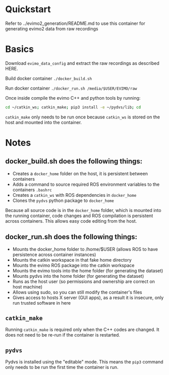 # Quickstart
Refer to ../evimo2_generation/README.md to use this container for generating evimo2 data from raw recordings

# Basics
Download `evimo_data_config` and extract the raw recordings as described HERE.

Build docker container
`./docker_build.sh`

Run docker container
`./docker_run.sh /media/$USER/EVIMO/raw`

Once inside compile the evimo C++ and python tools by running:
```bash
cd ~/catkin_ws; catkin_make; pip3 install -e ~/pydvs/lib; cd
```

`catkin_make` only needs to be run once because `catkin_ws` is stored on the host and mounted into the container.

# Notes
## docker_build.sh does the following things:
* Creates a `docker_home` folder on the host, it is persistent between containers
* Adds a command to source required ROS environment variables to the containers `.bashrc`
* Creates a `catkin_ws` with ROS dependencies in `docker_home`
* Clones the `pydvs` python package to `docker_home`

Because all source code is in the `docker_home` folder, which is mounted into the running container, code changes and ROS compilation is persistent across containers. This allows easy code editing from the host.

## docker_run.sh does the following things:
* Mounts the docker_home folder to /home/$USER (allows ROS to have persistence across container instances)
* Mounts the catkin workspace in that fake home directory
* Mounts the evimo ROS package into the catkin workspace
* Mounts the evimo tools into the home folder (for generating the dataset)
* Mounts pydvs into the home folder (for generating the dataset)
* Runs as the host user (so permissions and ownership are correct on host machine)
* Allows using sudo, so you can still modify the container's files
* Gives access to hosts X server (GUI apps), as a result it is insecure, only run trusted software in here

## `catkin_make`
Running `catkin_make` is required only when the C++ codes are changed. It does not need to be re-run if the container is restarted.

## `pydvs`
Pydvs is installed using the "editable" mode. This means the `pip3` command only needs to be run the first time the container is run.
